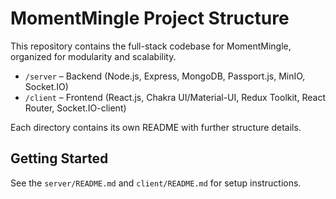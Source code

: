 # MomentMingle Project Structure

This repository contains the full-stack codebase for MomentMingle, organized for modularity and scalability.

- `/server` – Backend (Node.js, Express, MongoDB, Passport.js, MinIO, Socket.IO)
- `/client` – Frontend (React.js, Chakra UI/Material-UI, Redux Toolkit, React Router, Socket.IO-client)

Each directory contains its own README with further structure details.

## Getting Started
See the `server/README.md` and `client/README.md` for setup instructions.
